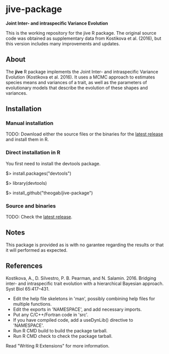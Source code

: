 # jive-package

**Joint Inter- and intraspecific Variance Evolution**

This is the working repository for the jive R package. The original source code was obtained as supplementary data from Kostikova et al. (2016), but this version includes many improvements and updates.

## About

The **jive** R package implements the Joint Inter- and intraspecific Variance Evolution (Kostikova et al. 2016). It uses a MCMC approach to estimates species means and variances of a trait, as well as the parameters of evolutionary models that describe the evolution of these shapes and variances.

## Installation

### Manual installation

TODO: Download either the source files or the binaries for the [latest release](https://github.com/simjoly/pofadinr/releases) and install them in R.

### Direct installation in R

You first need to install the devtools package.

$> install.packages("devtools")

$> library(devtools)

$> install_github("theogab/jive-package")

### Source and binaries 

TODO: Check the [latest release](https://github.com/simjoly/pofadinr/releases).

## Notes

This package is provided as is with no garantee regarding the results or that it will performed as expected.

## References

Kostikova, A., D. Silvestro, P. B. Pearman, and N. Salamin. 2016. Bridging inter- and intraspecific trait evolution with a hierarchical Bayesian approach. Syst Biol 65:417–431.

* Edit the help file skeletons in 'man', possibly combining help files for multiple functions.
* Edit the exports in 'NAMESPACE', and add necessary imports.
* Put any C/C++/Fortran code in 'src'.
* If you have compiled code, add a useDynLib() directive to 'NAMESPACE'.
* Run R CMD build to build the package tarball.
* Run R CMD check to check the package tarball.

Read "Writing R Extensions" for more information.
